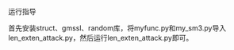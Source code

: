 运行指导

首先安装struct、gmssl、random库，将myfunc.py和my_sm3.py导入len_exten_attack.py，然后运行len_exten_attack.py即可。
